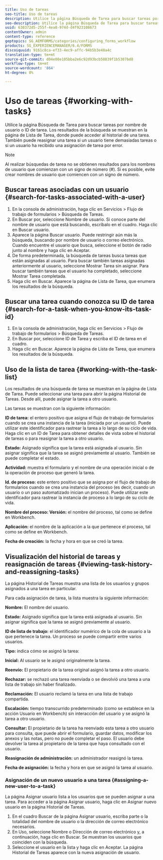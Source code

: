 ```yaml
---
title: Uso de tareas
seo-title: Uso de tareas
description: Utilice la página Búsqueda de Tarea para buscar tareas por nombre de usuario o ID de tarea. Obtenga más información sobre cómo trabajar con tareas.
seo-description: Utilice la página Búsqueda de Tarea para buscar tareas por nombre de usuario o ID de tarea. Obtenga más información sobre cómo trabajar con tareas.
uuid: 630372d5-255f-4ea8-974d-d4f923108673
contentOwner: admin
content-type: reference
geptopics: SG_AEMFORMS/categories/configuring_forms_workflow
products: SG_EXPERIENCEMANAGER/6.4/FORMS
discoiquuid: 9161c8ca-ef33-4ec9-affc-94b5b3e48a4c
translation-type: tm+mt
source-git-commit: d04e08e105bba2e6c92d93bcb58839f1b5307bd8
workflow-type: tm+mt
source-wordcount: '864'
ht-degree: 0%

---
```



# Uso de tareas {#working-with-tasks}

Utilice la página Búsqueda de Tarea para buscar tareas por nombre de usuario o ID de tarea. Los resultados de la búsqueda se muestran en la página de Lista de Tarea, donde puede acceder al historial de una tarea. También puede reasignar una tarea si un usuario tiene demasiadas tareas o si un usuario ha recibido una asignación de tarea por error.

>[!NOTE]
>
>Al realizar búsquedas de tarea no se obtienen resultados para los nombres de usuario que comienzan con un signo de número (#). Si es posible, evite crear nombres de usuario que comiencen con un signo de número.

## Buscar tareas asociadas con un usuario {#search-for-tasks-associated-with-a-user}

1. En la consola de administración, haga clic en Servicios > Flujo de trabajo de formularios > Búsqueda de Tareas.
1. En Buscar por, seleccione Nombre de usuario. Si conoce parte del nombre de usuario que está buscando, escríbalo en el cuadro. Haga clic en Buscar usuario.
1. Aparece la página Buscar usuario. Puede restringir aún más la búsqueda, buscando por nombre de usuario o correo electrónico. Cuando encuentre el usuario que busca, seleccione el botón de radio junto al nombre y haga clic en Aceptar.
1. De forma predeterminada, la búsqueda de tareas busca tareas que están asignadas al usuario. Para buscar también tareas asignadas anteriormente al usuario, seleccione Mostrar Tarea sin asignar. Para buscar también tareas que el usuario ha completado, seleccione Mostrar Tarea completada.
1. Haga clic en Buscar. Aparece la página de Lista de Tarea, que enumera los resultados de la búsqueda.

## Buscar una tarea cuando conozca su ID de tarea {#search-for-a-task-when-you-know-its-task-id}

1. En la consola de administración, haga clic en Servicios > Flujo de trabajo de formularios > Búsqueda de Tareas.
1. En Buscar por, seleccione ID de Tarea y escriba el ID de tarea en el cuadro.
1. Haga clic en Buscar. Aparece la página de Lista de Tarea, que enumera los resultados de la búsqueda.

## Uso de la lista de tarea {#working-with-the-task-list}

Los resultados de una búsqueda de tarea se muestran en la página de Lista de Tarea. Puede seleccionar una tarea para abrir la página Historial de Tareas. Desde allí, puede asignar la tarea a otro usuario.

Las tareas se muestran con la siguiente información:

**ID de tarea:** el entero positivo que asigna el flujo de trabajo de formularios cuando se crea una instancia de la tarea (iniciada por un usuario). Puede utilizar este identificador para rastrear la tarea a lo largo de su ciclo de vida. Haga clic en un ID de Tarea para obtener detalles de vista sobre el historial de tareas o para reasignar la tarea a otro usuario.

**Estado:** Asignado significa que la tarea está asignada al usuario. Sin asignar significa que la tarea se asignó previamente al usuario. También se puede completar el estado.

**Actividad:** muestra el formulario y el nombre de una operación inicial o de la operación de proceso que generó la tarea.

**Id. de proceso:** este entero positivo que se asigna por el flujo de trabajo de formularios cuando se crea una instancia del proceso (es decir, cuando un usuario o un paso automatizado inician un proceso). Puede utilizar este identificador para rastrear la instancia de proceso a lo largo de su ciclo de vida.

**Nombre del proceso: Versión:** el nombre del proceso, tal como se define en Workbench.

**Aplicación:** el nombre de la aplicación a la que pertenece el proceso, tal como se define en Workbench.

**Fecha de creación:** la fecha y hora en que se creó la tarea.

## Visualización del historial de tareas y reasignación de tareas {#viewing-task-history-and-reassigning-tasks}

La página Historial de Tareas muestra una lista de los usuarios y grupos asignados a una tarea en particular.

Para cada asignación de tarea, la lista muestra la siguiente información:

**Nombre:** El nombre del usuario.

**Estado:** Asignado significa que la tarea está asignada al usuario. Sin asignar significa que la tarea se asignó previamente al usuario.

**ID de lista de trabajo:** el identificador numérico de la cola de usuario a la que pertenece la tarea. Un proceso se puede compartir entre varios usuarios.

**Tipo:** indica cómo se asignó la tarea:

**Inicial:** Al usuario se le asignó originalmente la tarea.

**Reenvío:** El propietario de la tarea original asignó la tarea a otro usuario.

**Rechazar:** se rechazó una tarea reenviada o se devolvió una tarea a una lista de trabajo sin haber finalizado.

**Reclamación:** El usuario reclamó la tarea en una lista de trabajo compartida.

**Escalación:** tiempo transcurrido predeterminado (como se establece en la acción Usuario en Workbench) sin interacción del usuario y se asignó la tarea a otro usuario.

**Consultar:** El propietario de la tarea ha reenviado esta tarea a otro usuario para consulta, que puede abrir el formulario, guardar datos, modificar los anexos y las notas, pero no puede completar el paso. El usuario debe devolver la tarea al propietario de la tarea que haya consultado con el usuario.

**Reasignación de administración:** un administrador reasignó la tarea.

**Fecha de asignación:** la fecha y hora en que se asignó la tarea al usuario.

### Asignación de un nuevo usuario a una tarea {#assigning-a-new-user-to-a-task}

La página Asignar usuario lista a los usuarios que se pueden asignar a una tarea. Para acceder a la página Asignar usuario, haga clic en Asignar nuevo usuario en la página Historial de Tareas.

1. En el cuadro Buscar de la página Asignar usuario, escriba parte o la totalidad del nombre de usuario o la dirección de correo electrónico necesarios.
1. En Uso, seleccione Nombre o Dirección de correo electrónico y, a continuación, haga clic en Buscar. Se muestran los usuarios que coinciden con la búsqueda.
1. Seleccione el usuario en la lista y haga clic en Aceptar. La página Historial de Tareas aparece con la nueva asignación de usuario.

